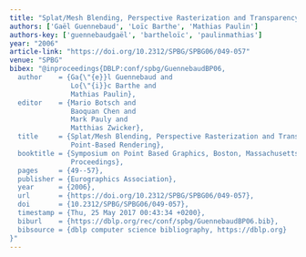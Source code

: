 ```yaml
---
title: "Splat/Mesh Blending, Perspective Rasterization and Transparency for Point-Based Rendering."
authors: ['Gaël Guennebaud', 'Loïc Barthe', 'Mathias Paulin']
authors-key: ['guennebaudgaël', 'bartheloïc', 'paulinmathias']
year: "2006"
article-link: "https://doi.org/10.2312/SPBG/SPBG06/049-057"
venue: "SPBG"
bibex: "@inproceedings{DBLP:conf/spbg/GuennebaudBP06,
  author    = {Ga{\"{e}}l Guennebaud and
               Lo{\"{i}}c Barthe and
               Mathias Paulin},
  editor    = {Mario Botsch and
               Baoquan Chen and
               Mark Pauly and
               Matthias Zwicker},
  title     = {Splat/Mesh Blending, Perspective Rasterization and Transparency for
               Point-Based Rendering},
  booktitle = {Symposium on Point Based Graphics, Boston, Massachusetts, USA, 2006.
               Proceedings},
  pages     = {49--57},
  publisher = {Eurographics Association},
  year      = {2006},
  url       = {https://doi.org/10.2312/SPBG/SPBG06/049-057},
  doi       = {10.2312/SPBG/SPBG06/049-057},
  timestamp = {Thu, 25 May 2017 00:43:34 +0200},
  biburl    = {https://dblp.org/rec/conf/spbg/GuennebaudBP06.bib},
  bibsource = {dblp computer science bibliography, https://dblp.org}
}"
---
```

